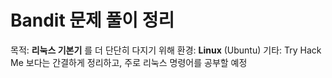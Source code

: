 # Bandit 문제 풀이 정리
목적: **리눅스 기본기** 를 더 단단히 다지기 위해
환경: **Linux** (Ubuntu)
기타: Try Hack Me 보다는 간결하게 정리하고, 주로 리눅스 명령어를 공부할 예정
